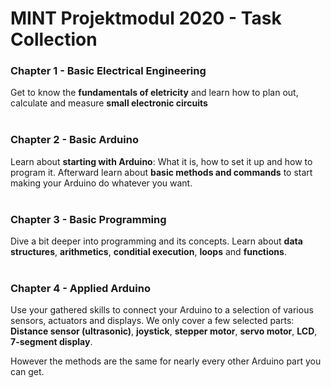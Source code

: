 
# MINT Projektmodul 2020 - Task Collection

### Chapter 1 - Basic Electrical Engineering
Get to know the **fundamentals of eletricity** and learn how 
to plan out, calculate and measure **small electronic circuits**
<br/><br/>

### Chapter 2 - Basic Arduino
Learn about **starting with Arduino**: What it is, how to set it 
up and how to program it. Afterward learn about **basic methods
and commands** to start making your Arduino do whatever you want.
<br/><br/>

### Chapter 3 - Basic Programming
Dive a bit deeper into programming and its concepts. Learn about
**data structures**, **arithmetics**, **conditial execution**, 
**loops** and **functions**.
<br/><br/>

### Chapter 4 - Applied Arduino
Use your gathered skills to connect your Arduino to a selection
of various sensors, actuators and displays. We only cover a few
selected parts: **Distance sensor (ultrasonic)**, **joystick**,
**stepper motor**, **servo motor**, **LCD**, **7-segment display**.

However the methods are the same for nearly every other Arduino 
part you can get.
<br/><br/>
